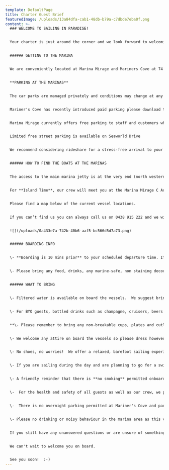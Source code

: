 ```yaml
---
template: DefaultPage
title: Charter Guest Brief
featuredImage: /uploads/13a84dfa-cab1-48db-b79a-c7dbde7eba0f.png
content: >-
  ### WELCOME TO SAILING IN PARADISE!


  Your charter is just around the corner and we look forward to welcoming you onboard :) We have put together some essential pre-charter info to help get you ready for a totally stress-free and seamless experience! 


  ###### GETTING TO THE MARINA


  We are conveniently located at Marina Mirage and Mariners Cove at 74 Seaworld Drive, Main Beach. The marinas are directly adjacent to one another.


  **P﻿ARKING AT THE MARINAS**


  The car parks are managed privately and conditions may change at any time so please check the signage at time of parking. 


  M﻿ariner's Cove has recently introduced paid parking please download the app via <https://easypark.com.au/en_au>


  M﻿arina Mirage currently offers free parking to staff and customers who may be shopping or dining within Marina Mirage.


  L﻿imited free street parking is available on Seaworld Drive


  W﻿e recommend considering rideshare for a stress-free arrival to your charter.


  ###### HOW TO FIND THE BOATS AT THE MARINAS


  The access to the main marina jetty is at the very end (north western corner) of the Mariner's Cove carpark. For **Oceans & Spirit of Gwonda**, please take the jetty with the big yellow archway at Mariner's Cove. Our vessels are located on B arm, the first arm (to your left) after going under the first yellow archway, the boats are visible straight away. 


  For **Island Time**, our crew will meet you at the Marina Mirage C Arm gate 10 minutes prior to your scheduled departure time (located to the right of the main boardwalk, on the corner of Omeros Brothers Seafood restaurant). 


  Please find a map below of the current vessel locations.


  If you can’t find us you can always call us on 0438 915 222 and we will be happy to guide you.


  ![](/uploads/0a433e7a-742b-40b6-aaf5-bc566d5d7a73.png)


  ###### BOARDING INFO


  \- **Boarding is 10 mins prior** to your scheduled departure time. If you arrive earlier than this we ask that you please meet your group at the top, main boardwalk and wait there until your scheduled boarding time. The Marinas are very narrow, so it can be unsafe for large groups to congregate near the boats. At your scheduled boarding time 10 mins prior to departure, please make your way  to the vessel where our crew will be waiting for you. 


  \- Please bring any food, drinks, any marine-safe, non staining decorations etc with you on arrival.   On most occasions we are unfortunately unable to accept early deliveries due to the vessel's schedule and lack of storage space


  ###### WHAT TO BRING


  \- Filtered water is available on board the vessels.  We suggest bringing a reusable water bottle.  


  \- For BYO guests, bottled drinks such as champagne, cruisers, beers etc are welcome. **Red wine and straight bottles of spirits are not permitted**, but you are welcome to bring along commercial pre-mixed spirits/RTDs.  


  **\- Please remember to bring any non-breakable cups, plates and cutlery etc as required for BYO food and drinks as we don't carry these on board.**  We will provide eskies with ice for your use.  


  \- We welcome any attire on board the vessels so please dress however you feel comfortable to suit the theme of your charter, whether than be a T-Shirt and shorts or cocktail attire.  On winter evenings a jacket is advisable. 


  \- No shoes, no worries!  We offer a relaxed, barefoot sailing experience for your safety and comfort on board.     **You will be asked to slip your shoes off prior to boarding and leave your worries at the dock.**   


  \- If you are sailing during the day and are planning to go for a swim or enjoy our complimentary beach activities, be sure to remember your beach towel, swimmers and sunscreen (slip, slop, slap!) 


  \- A friendly reminder that there is **no smoking** permitted onboard our vessels. Our crew can organise a smoking stop for any guests on request, please let them know at the start of your charter. 


  \-  For the health and safety of all guests as well as our crew, we politely request that all guests attending the event are made aware that they will be unable to sail if they are showing symptoms of COVID-19 (high temp, cough, respiratory symptoms etc).  


  \-  There is no overnight parking permitted at Mariner's Cove and parking inspections are sporadically enforced so we recommend street parking on Seaworld Drive (or catching a cab) if you intend to leave your car overnight. 


  \-﻿ Please no drinking or noisy behaviour in the marina area as this violates the terms of our lease.  


  If you still have any unanswered questions or are unsure of something, please feel free to give us a call on 0438 915 222 or drop us an email at info@sailinginparadise.com.au.  


  We can't wait to welcome you on board.   


  See you soon!  :-)
---
```

